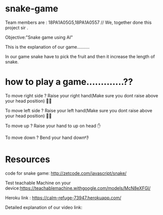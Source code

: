 # snake-game

Team members are : 18PA1A05G5,18PA1A0557 // We, together done this project sir .

Objective:"Snake game using AI"

This is the explanation of our game..........

In our game snake have to pick the fruit and then it increase the length of snake.

# how to play a game.............??

To move right side ? Raise your right hand(Make sure you dont raise above your head position) 🙋‍♀️

To move left side ? Raise your left hand(Make sure you dont raise above your head position) 🙋‍♀️

To move up ? Raise your hand  to up on head ✋

To move down ? Bend your hand down👎

# Resources 
code for snake game:  http://zetcode.com/javascript/snake/

Test teachable Machine on your device:https://teachablemachine.withgoogle.com/models/McN8eXFGl/

Heroku link : https://calm-refuge-73947.herokuapp.com/

Detailed explanation of our video link:
